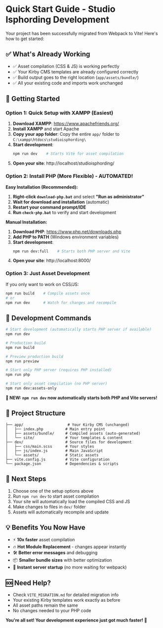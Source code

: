 # Quick Start Guide - Studio Isphording Development

Your project has been successfully migrated from Webpack to Vite! Here's how to get started:

## ✅ What's Already Working

- ✅ Asset compilation (CSS & JS) is working perfectly
- ✅ Your Kirby CMS templates are already configured correctly
- ✅ Build output goes to the right location (`app/assets/bundle/`)
- ✅ All your existing code and imports work unchanged

## 🚀 Getting Started

### Option 1: Quick Setup with XAMPP (Easiest)

1. **Download XAMPP**: https://www.apachefriends.org/
2. **Install XAMPP** and start Apache
3. **Copy your app folder**: Copy the entire `app/` folder to `C:\xampp\htdocs\studioisphording\`
4. **Start development**: 
   ```bash
   npm run dev    # Starts Vite for asset compilation
   ```
5. **Open your site**: http://localhost/studioisphording/

### Option 2: Install PHP (More Flexible) - AUTOMATED!

**Easy Installation (Recommended):**
1. **Right-click `download-php.bat`** and select **"Run as administrator"**
2. **Wait for download and installation** (automatic)
3. **Restart your command prompt/IDE**
4. **Run `check-php.bat`** to verify and start development

**Manual Installation:**
1. **Download PHP**: https://www.php.net/downloads.php
2. **Add PHP to PATH** (Windows environment variables)
3. **Start development**:
   ```bash
   npm run dev:full    # Starts both PHP server and Vite
   ```
4. **Open your site**: http://localhost:8000/

### Option 3: Just Asset Development

If you only want to work on CSS/JS:
```bash
npm run build    # Compile assets once
# or
npm run dev      # Watch for changes and recompile
```

## 🔧 Development Commands

```bash
# Start development (automatically starts PHP server if available)
npm run dev

# Production build
npm run build

# Preview production build
npm run preview

# Start only PHP server (requires PHP installed)
npm run php

# Start only asset compilation (no PHP server)
npm run dev:assets-only
```

**🎉 NEW: `npm run dev` now automatically starts both PHP and Vite servers!**

## 📁 Project Structure

```
├── app/                    # Your Kirby CMS (unchanged)
│   ├── index.php          # Main entry point
│   ├── assets/bundle/     # Compiled assets (auto-generated)
│   └── site/              # Your templates & content
├── dev/                   # Source files for development
│   ├── css/main.scss      # Your styles
│   ├── js/index.js        # Main JavaScript
│   └── assets/            # Static assets
├── vite.config.js         # Vite configuration
└── package.json           # Dependencies & scripts
```

## 🎯 Next Steps

1. Choose one of the setup options above
2. Run `npm run dev` to start asset compilation
3. Your site will automatically load the compiled CSS and JS
4. Make changes to files in `dev/` folder
5. Assets will automatically recompile and update

## 💡 Benefits You Now Have

- ⚡ **10x faster** asset compilation
- 🔥 **Hot Module Replacement** - changes appear instantly
- 🛠️ **Better error messages** and debugging
- 📦 **Smaller bundle sizes** with better optimization
- 🚀 **Instant server startup** (no more waiting for webpack)

## 🆘 Need Help?

- Check `VITE_MIGRATION.md` for detailed migration info
- Your existing Kirby templates work exactly as before
- All asset paths remain the same
- No changes needed to your PHP code

**You're all set! Your development experience just got much faster! 🎉**
